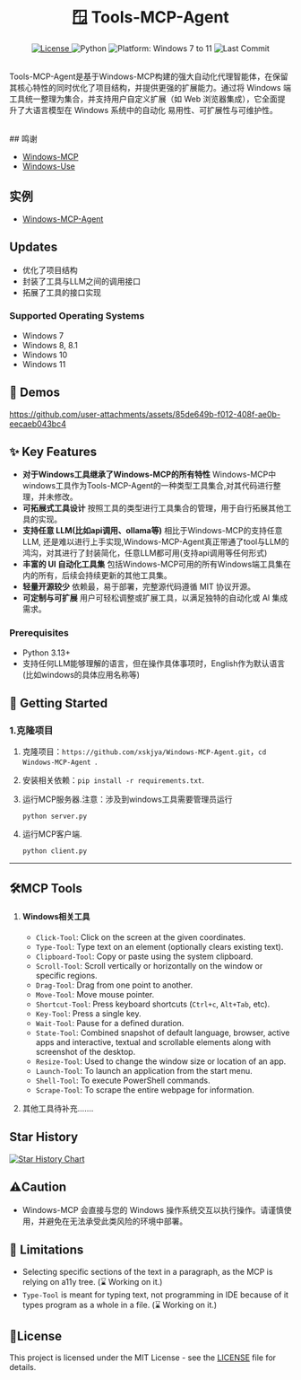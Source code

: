 <div align="center">

  <h1>🪟 Tools-MCP-Agent</h1>

  <a href="https://github.com/CursorTouch/Windows-MCP/blob/main/LICENSE">
    <img src="https://img.shields.io/badge/license-MIT-green" alt="License">
  </a>
  <img src="https://img.shields.io/badge/python-3.13%2B-blue" alt="Python">
  <img src="https://img.shields.io/badge/platform-Windows%207–11-blue" alt="Platform: Windows 7 to 11">
  <img src="https://img.shields.io/github/last-commit/CursorTouch/Windows-MCP" alt="Last Commit">
  <br>


</div>

<br>

Tools-MCP-Agent是基于Windows-MCP构建的强大自动化代理智能体，在保留其核心特性的同时优化了项目结构，并提供更强的扩展能力。通过将 Windows 端工具统一整理为集合，并支持用户自定义扩展（如 Web 浏览器集成），它全面提升了大语言模型在 Windows 系统中的自动化 易用性、可扩展性与可维护性。

<br>
## 鸣谢

* [Windows-MCP](https://github.com/CursorTouch/Windows-MCP) 
* [Windows-Use](https://github.com/CursorTouch/Windows-Use)


## 实例
* [Windows-MCP-Agent](https://github.com/xskjya/Windows-MCP-Agent)


## Updates

- 优化了项目结构
- 封装了工具与LLM之间的调用接口
- 拓展了工具的接口实现

### Supported Operating Systems
- Windows 7
- Windows 8, 8.1
- Windows 10
- Windows 11  

## 🎥 Demos
<https://github.com/user-attachments/assets/85de649b-f012-408f-ae0b-eecaeb043bc4>


## ✨ Key Features
- **对于Windows工具继承了Windows-MCP的所有特性**
Windows-MCP中windows工具作为Tools-MCP-Agent的一种类型工具集合,对其代码进行整理，并未修改。
- **可拓展式工具设计**
按照工具的类型进行工具集合的管理，用于自行拓展其他工具的实现。
- **支持任意 LLM(比如api调用、ollama等)**
相比于Windows-MCP的支持任意 LLM, 还是难以进行上手实现,Windows-MCP-Agent真正带通了tool与LLM的鸿沟，对其进行了封装简化，任意LLM都可用(支持api调用等任何形式)
- **丰富的 UI 自动化工具集**
包括Windows-MCP可用的所有Windows端工具集在内的所有，后续会持续更新的其他工具集。
- **轻量开源较少**
依赖最，易于部署，完整源代码遵循 MIT 协议开源。
- **可定制与可扩展**
用户可轻松调整或扩展工具，以满足独特的自动化或 AI 集成需求。

### Prerequisites
- Python 3.13+
- 支持任何LLM能够理解的语言，但在操作具体事项时，English作为默认语言(比如windows的具体应用名称等)


## 🏁 Getting Started

### 1.克隆项目

1. 克隆项目：`https://github.com/xskjya/Windows-MCP-Agent.git`，`cd Windows-MCP-Agent `.

2. 安装相关依赖：`pip install -r requirements.txt`.

3. 运行MCP服务器.注意：涉及到windows工具需要管理员运行

   `python server.py`

4. 运行MCP客户端.

   `python client.py`

---

## 🛠️MCP Tools

1. #### **Windows相关工具**
   - `Click-Tool`: Click on the screen at the given coordinates.
   - `Type-Tool`: Type text on an element (optionally clears existing text).
   - `Clipboard-Tool`: Copy or paste using the system clipboard.
   - `Scroll-Tool`: Scroll vertically or horizontally on the window or specific regions.
   - `Drag-Tool`: Drag from one point to another.
   - `Move-Tool`: Move mouse pointer.
   - `Shortcut-Tool`: Press keyboard shortcuts (`Ctrl+c`, `Alt+Tab`, etc).
   - `Key-Tool`: Press a single key.
   - `Wait-Tool`: Pause for a defined duration.
   - `State-Tool`: Combined snapshot of default language, browser, active apps and interactive, textual and scrollable elements along with screenshot of the desktop.
   - `Resize-Tool`: Used to change the window size or location of an app.
   - `Launch-Tool`: To launch an application from the start menu.
   - `Shell-Tool`: To execute PowerShell commands.
   - `Scrape-Tool`: To scrape the entire webpage for information.

2. 其他工具待补充.......

## Star History

[![Star History Chart](https://api.star-history.com/svg?repos=xskjya/Windows-MCP-Agent&type=Date)](https://www.star-history.com/#CursorTouch/Windows-MCP&Date)

## ⚠️Caution

*  Windows-MCP 会直接与您的 Windows 操作系统交互以执行操作。请谨慎使用，并避免在无法承受此类风险的环境中部署。

## 📝 Limitations

- Selecting specific sections of the text in a paragraph, as the MCP is relying on a11y tree. (⌛ Working on it.)
- `Type-Tool` is meant for typing text, not programming in IDE because of it types program as a whole in a file. (⌛ Working on it.)

## 🪪License

This project is licensed under the MIT License - see the [LICENSE](LICENSE) file for details.
